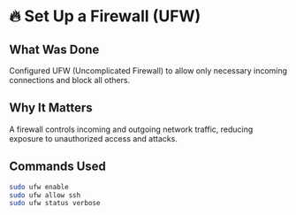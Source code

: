 # 🔥 Set Up a Firewall (UFW)

## What Was Done

Configured UFW (Uncomplicated Firewall) to allow only necessary incoming connections and block all others.

## Why It Matters

A firewall controls incoming and outgoing network traffic, reducing exposure to unauthorized access and attacks.

## Commands Used

```bash
sudo ufw enable
sudo ufw allow ssh
sudo ufw status verbose
